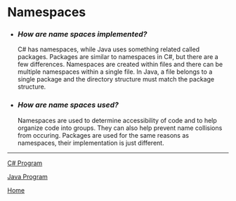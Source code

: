 # Namespaces

* ### *How are name spaces implemented?*
  C# has namespaces, while Java uses something related called packages.
  Packages are similar to namespaces in C#, but there are a few differences.
  Namespaces are created within files and there can be multiple namespaces within a single file.
  In Java, a file belongs to a single package and the directory structure must match the package structure.

* ### *How are name spaces used?*
  Namespaces are used to determine accessibility of code and to help organize code into groups.
  They can also help prevent name collisions from occuring.
  Packages are used for the same reasons as namespaces, their implementation is just different.

---
[C# Program](namespaces)

[Java Program](packages)

[Home](../README.md)